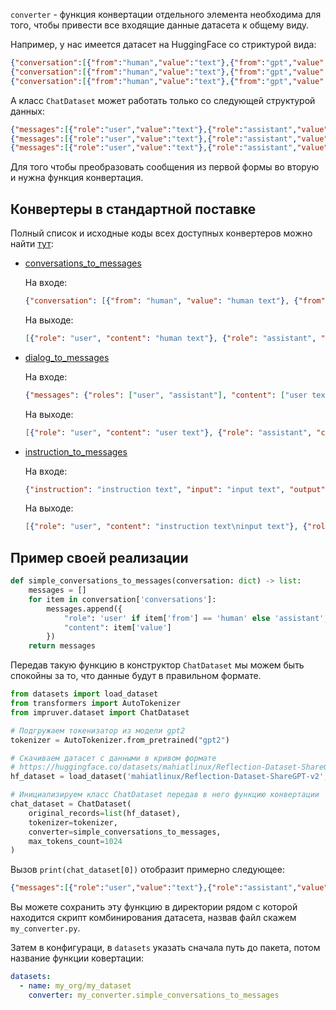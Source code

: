 `converter` - функция конвертации отдельного элемента необходима для того, чтобы привести все входящие данные датасета к
общему виду.

Например, у нас имеется датасет на HuggingFace со стриктурой вида:

```json lines
{"conversation":[{"from":"human","value":"text"},{"from":"gpt","value":"text"}]}
{"conversation":[{"from":"human","value":"text"},{"from":"gpt","value":"text"}]}
{"conversation":[{"from":"human","value":"text"},{"from":"gpt","value":"text"}]}
```

А класс `ChatDataset` может работать только со следующей структурой данных:

```json lines
{"messages":[{"role":"user","value":"text"},{"role":"assistant","value":"text"}]}
{"messages":[{"role":"user","value":"text"},{"role":"assistant","value":"text"}]}
{"messages":[{"role":"user","value":"text"},{"role":"assistant","value":"text"}]}
```

Для того чтобы преобразовать сообщения из первой формы во вторую и нужна функция конвертация.

## Конвертеры в стандартной поставке

Полный список и исходные коды всех доступных конвертеров можно найти 
[тут](/impruver/converters):

* [conversations_to_messages](/impruver/converters/conversations_to_messages.py)

    На входе:
    
    ```json lines
    {"conversation": [{"from": "human", "value": "human text"}, {"from": "bot", "value": "bot text"}]}
    ```
    
    На выходе:
    
    ```json lines
    [{"role": "user", "content": "human text"}, {"role": "assistant", "content": "bot text"}]
    ```

* [dialog_to_messages](/impruver/converters/dialog_to_messages.py)

    На входе:
    
    ```json lines
    {"messages": {"roles": ["user", "assistant"], "content": ["user text", "assistant text"]}}
    ```
    
    На выходе:
    
    ```json lines
    [{"role": "user", "content": "user text"}, {"role": "assistant", "content": "assistant text"}]
    ```

* [instruction_to_messages](/impruver/converters/instruction_to_messages.py)

    На входе:
    
    ```json lines
    {"instruction": "instruction text", "input": "input text", "output": "output text"}
    ```
    
    На выходе:
    
    ```json lines
    [{"role": "user", "content": "instruction text\ninput text"}, {"role": "assistant", "content": "output text"}]
    ```

## Пример своей реализации

```python
def simple_conversations_to_messages(conversation: dict) -> list:
    messages = []
    for item in conversation['conversations']:
        messages.append({
            "role": 'user' if item['from'] == 'human' else 'assistant',
            "content": item['value']
        })
    return messages
```

Передав такую функцию в конструктор `ChatDataset` мы можем быть спокойны за то, что данные будут в правильном формате.

```python
from datasets import load_dataset
from transformers import AutoTokenizer
from impruver.dataset import ChatDataset

# Подгружаем токенизатор из модели gpt2
tokenizer = AutoTokenizer.from_pretrained("gpt2")

# Скачиваем датасет с данными в кривом формате
# https://huggingface.co/datasets/mahiatlinux/Reflection-Dataset-ShareGPT-v2
hf_dataset = load_dataset('mahiatlinux/Reflection-Dataset-ShareGPT-v2', split='train')

# Инициализируем класс ChatDataset передав в него функцию конвертации
chat_dataset = ChatDataset(
    original_records=list(hf_dataset),
    tokenizer=tokenizer,
    converter=simple_conversations_to_messages,
    max_tokens_count=1024
)
```

Вызов `print(chat_dataset[0])` отобразит примерно следующее:

```json lines
{"messages":[{"role":"user","value":"text"},{"role":"assistant","value":"text"}]}
```

Вы можете сохранить эту функцию в директории рядом с которой находится
скрипт комбинирования датасета, назвав файл скажем `my_converter.py`.

Затем в конфигураци, в `datasets` указать сначала путь до пакета, потом
название функции ковертации:

```yaml
datasets:
  - name: my_org/my_dataset
    converter: my_converter.simple_conversations_to_messages
```

